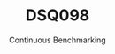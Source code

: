 ---
layout: default
title: DSQ098
subtitle: Continuous Benchmarking
selected: TPC-DS
expanded: Benchmarking
benchmark: /individual_results/DSQ098.html
---